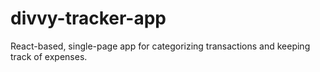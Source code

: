 # divvy-tracker-app
React-based, single-page app for categorizing transactions and keeping track of expenses.
